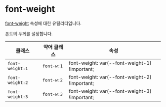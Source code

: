 # font-weight

[font-weight](https://developer.mozilla.org/en-US/docs/Web/CSS/font-weight) 속성에 대한 유틸리티입니다.

폰트의 두께를 설정합니다.

<table>
  <thead>
    <tr>
      <th scope="col">클래스</th>
      <th scope="col">약어 클래스</th>
      <th scope="col">속성</th>
    </tr>
  </thead>
  <tbody>
<tr>
  <td><code>font-weight:1</code></td>
  <td><code>font-w:1</code></td>
  <td><span class="code">font-weight: var(--font-weight-1) !important;</span></td>
</tr>

<tr>
  <td><code>font-weight:2</code></td>
  <td><code>font-w:2</code></td>
  <td><span class="code">font-weight: var(--font-weight-2) !important;</span></td>
</tr>

<tr>
  <td><code>font-weight:3</code></td>
  <td><code>font-w:3</code></td>
  <td><span class="code">font-weight: var(--font-weight-3) !important;</span></td>
</tr>

  </tbody>

</table>
